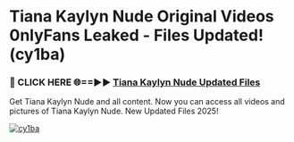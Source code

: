 # Tiana Kaylyn Nude Original Videos 0nlyFans Leaked - Files Updated! (cy1ba)

<h3>🔴 CLICK HERE 🌐==►► <a href="https://tinyurl.com/52m3yx9h" rel="nofollow">Tiana Kaylyn Nude Updated Files</a></h3>

Get Tiana Kaylyn Nude and all content. Now you can access all videos and pictures of Tiana Kaylyn Nude. New Updated Files 2025!

[![cy1ba](https://i.imgur.com/TnHtlc8.gif)](https://tinyurl.com/52m3yx9h)
